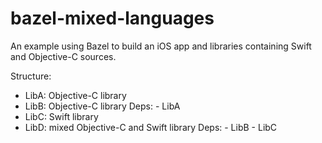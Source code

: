 # bazel-mixed-languages
An example using Bazel to build an iOS app and libraries containing Swift and Objective-C sources.

Structure:

* LibA: Objective-C library
* LibB: Objective-C library
    Deps:
        - LibA
* LibC: Swift library
* LibD: mixed Objective-C and Swift library
    Deps:
        - LibB
        - LibC